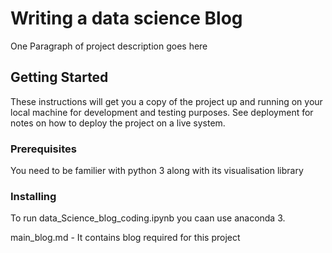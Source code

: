 # Writing a data science Blog

One Paragraph of project description goes here

## Getting Started

These instructions will get you a copy of the project up and running on your local machine for development and testing purposes. See deployment for notes on how to deploy the project on a live system.

### Prerequisites

You need to be familier with python 3 along with its visualisation library



### Installing

To run data_Science_blog_coding.ipynb  you caan use anaconda 3.

main_blog.md - It contains blog required for this project







